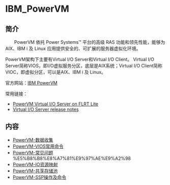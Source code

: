 # IBM_PowerVM

## 简介

&#8195;&#8195;PowerVM 依托 Power Systems™ 平台的高级 RAS 功能和领先性能，能够为 AIX、IBM i 及 Linux 应用提供安全的、可扩展的服务器虚拟化环境。

PowerVM架构下主要有Virtual I/O Server和Virtual I/O Client。
Virtual I/O Server简称VIOS，即I/O虚拟服务分区，底层是AIX系统；Virtual I/O Client简称VIOC，即虚拟分区，可以是AIX、IBM i 及 Linux。

官方网站：[IBM PowerVM](https://www.ibm.com/cn-zh/marketplace/ibm-powervm?mhsrc=ibmsearch_p&mhq=AIX)

常用链接：
- [PowerVM Virtual I/O Server on FLRT Lite](https://esupport.ibm.com/customercare/flrt/liteTable?prodKey=vios)
- [Virtual I/O Server release notes](https://www.ibm.com/docs/en/power9/9009-22A?topic=9009-22A/p9eeo/p9eeo_ipeeo_main.html#ipeeo_main)

## 内容
- [PowerVM-数据收集](https://gitbook.big1000.com/04-IBM_Virtualization/02-PowerVM/01-PowerVM-%E6%95%B0%E6%8D%AE%E6%94%B6%E9%9B%86.html)
- [PowerVM-VIOS常用命令](https://gitbook.big1000.com/04-IBM_Virtualization/02-PowerVM/02-PowerVM-VIOS%E5%B8%B8%E7%94%A8%E5%91%BD%E4%BB%A4.html)
- [PowerVM-常见问题](https://gitbook.big1000.com/04-IBM_Virtualization/02-PowerVM/03-PowerVM-%E5%B8%B8%E8%A7%81%E9%97%AE%E9%A2%98.html)
%E5%B8%B8%E8%A7%81%E9%97%AE%E9%A2%98
- [PowerVM-IO资源映射](https://gitbook.big1000.com/04-IBM_Virtualization/02-PowerVM/04-PowerVM-IO%E8%B5%84%E6%BA%90%E6%98%A0%E5%B0%84.html)
- [PowerVM-共享存储池](https://gitbook.big1000.com/04-IBM_Virtualization/02-PowerVM/05-PowerVM-%E5%85%B1%E4%BA%AB%E5%AD%98%E5%82%A8%E6%B1%A0.html)
- [PowerVM-SSP操作及命令](https://gitbook.big1000.com/04-IBM_Virtualization/02-PowerVM/06-PowerVM-SSP%E6%93%8D%E4%BD%9C%E5%8F%8A%E5%91%BD%E4%BB%A4.html)
